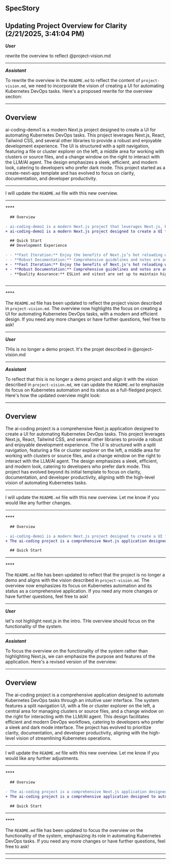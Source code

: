## SpecStory

## Updating Project Overview for Clarity (2/21/2025, 3:41:04 PM)

_**User**_

rewrite the overview to reflect @project-vision.md 

---

_**Assistant**_

To rewrite the overview in the `README.md` to reflect the content of `project-vision.md`, we need to incorporate the vision of creating a UI for automating Kubernetes DevOps tasks. Here's a proposed rewrite for the overview section:

---

## Overview

ai-coding-demo1 is a modern Next.js project designed to create a UI for automating Kubernetes DevOps tasks. This project leverages Next.js, React, Tailwind CSS, and several other libraries to provide a robust and enjoyable development experience. The UI is structured with a split navigation, featuring a file or cluster explorer on the left, a middle area for working with clusters or source files, and a change window on the right to interact with the LLM/AI agent. The design emphasizes a sleek, efficient, and modern look, catering to developers who prefer dark mode. This project started as a create-next-app template and has evolved to focus on clarity, documentation, and developer productivity.

---

I will update the `README.md` file with this new overview.

---

_****_

```diff
  ## Overview
  
- ai-coding-demo1 is a modern Next.js project that leverages Next.js, React, Tailwind CSS, and several other libraries to provide a robust and enjoyable development experience. This project started as a create-next-app template and has evolved to focus on clarity, documentation, and developer productivity.
+ ai-coding-demo1 is a modern Next.js project designed to create a UI for automating Kubernetes DevOps tasks. This project leverages Next.js, React, Tailwind CSS, and several other libraries to provide a robust and enjoyable development experience. The UI is structured with a split navigation, featuring a file or cluster explorer on the left, a middle area for working with clusters or source files, and a change window on the right to interact with the LLM/AI agent. The design emphasizes a sleek, efficient, and modern look, catering to developers who prefer dark mode. This project started as a create-next-app template and has evolved to focus on clarity, documentation, and developer productivity.
  
  ## Quick Start
  ## Development Experience
  
- - **Fast Iteration:** Enjoy the benefits of Next.js’s hot reloading which speeds up your development workflow.
- - **Robust Documentation:** Comprehensive guidelines and notes are available in the **/docs** folder to help you understand the project’s design, setup, and future directions.
+ - **Fast Iteration:** Enjoy the benefits of Next.js's hot reloading which speeds up your development workflow.
+ - **Robust Documentation:** Comprehensive guidelines and notes are available in the **/docs** folder to help you understand the project's design, setup, and future directions.
  - **Quality Assurance:** ESLint and vitest are set up to maintain high code-quality standards and facilitate testing.
  
```

---

_****_

The `README.md` file has been updated to reflect the project vision described in `project-vision.md`. The overview now highlights the focus on creating a UI for automating Kubernetes DevOps tasks, with a modern and efficient design. If you need any more changes or have further questions, feel free to ask!

---

_**User**_

THis is no longer a demo project. It's the projet described in @project-vision.md 

---

_**Assistant**_

To reflect that this is no longer a demo project and align it with the vision described in `project-vision.md`, we can update the `README.md` to emphasize its focus on Kubernetes automation and its status as a full-fledged project. Here's how the updated overview might look:

---

## Overview

The ai-coding project is a comprehensive Next.js application designed to create a UI for automating Kubernetes DevOps tasks. This project leverages Next.js, React, Tailwind CSS, and several other libraries to provide a robust and enjoyable development experience. The UI is structured with a split navigation, featuring a file or cluster explorer on the left, a middle area for working with clusters or source files, and a change window on the right to interact with the LLM/AI agent. The design emphasizes a sleek, efficient, and modern look, catering to developers who prefer dark mode. This project has evolved beyond its initial template to focus on clarity, documentation, and developer productivity, aligning with the high-level vision of automating Kubernetes tasks.

---

I will update the `README.md` file with this new overview. Let me know if you would like any further changes.

---

_****_

```diff
  ## Overview
  
- ai-coding-demo1 is a modern Next.js project designed to create a UI for automating Kubernetes DevOps tasks. This project leverages Next.js, React, Tailwind CSS, and several other libraries to provide a robust and enjoyable development experience. The UI is structured with a split navigation, featuring a file or cluster explorer on the left, a middle area for working with clusters or source files, and a change window on the right to interact with the LLM/AI agent. The design emphasizes a sleek, efficient, and modern look, catering to developers who prefer dark mode. This project started as a create-next-app template and has evolved to focus on clarity, documentation, and developer productivity.
+ The ai-coding project is a comprehensive Next.js application designed to create a UI for automating Kubernetes DevOps tasks. This project leverages Next.js, React, Tailwind CSS, and several other libraries to provide a robust and enjoyable development experience. The UI is structured with a split navigation, featuring a file or cluster explorer on the left, a middle area for working with clusters or source files, and a change window on the right to interact with the LLM/AI agent. The design emphasizes a sleek, efficient, and modern look, catering to developers who prefer dark mode. This project has evolved beyond its initial template to focus on clarity, documentation, and developer productivity, aligning with the high-level vision of automating Kubernetes tasks.
  
  ## Quick Start
```

---

_****_

The `README.md` file has been updated to reflect that the project is no longer a demo and aligns with the vision described in `project-vision.md`. The overview now emphasizes its focus on Kubernetes automation and its status as a comprehensive application. If you need any more changes or have further questions, feel free to ask!

---

_**User**_

let's not highlight next.js in the intro. THe overview should focus on the functionality of the system.

---

_**Assistant**_

To focus the overview on the functionality of the system rather than highlighting Next.js, we can emphasize the purpose and features of the application. Here's a revised version of the overview:

---

## Overview

The ai-coding project is a comprehensive application designed to automate Kubernetes DevOps tasks through an intuitive user interface. The system features a split navigation UI, with a file or cluster explorer on the left, a central area for managing clusters or source files, and a change window on the right for interacting with the LLM/AI agent. This design facilitates efficient and modern DevOps workflows, catering to developers who prefer a sleek and dark mode interface. The project has evolved to prioritize clarity, documentation, and developer productivity, aligning with the high-level vision of streamlining Kubernetes operations.

---

I will update the `README.md` file with this new overview. Let me know if you would like any further adjustments.

---

_****_

```diff
  ## Overview
  
- The ai-coding project is a comprehensive Next.js application designed to create a UI for automating Kubernetes DevOps tasks. This project leverages Next.js, React, Tailwind CSS, and several other libraries to provide a robust and enjoyable development experience. The UI is structured with a split navigation, featuring a file or cluster explorer on the left, a middle area for working with clusters or source files, and a change window on the right to interact with the LLM/AI agent. The design emphasizes a sleek, efficient, and modern look, catering to developers who prefer dark mode. This project has evolved beyond its initial template to focus on clarity, documentation, and developer productivity, aligning with the high-level vision of automating Kubernetes tasks.
+ The ai-coding project is a comprehensive application designed to automate Kubernetes DevOps tasks through an intuitive user interface. The system features a split navigation UI, with a file or cluster explorer on the left, a central area for managing clusters or source files, and a change window on the right for interacting with the LLM/AI agent. This design facilitates efficient and modern DevOps workflows, catering to developers who prefer a sleek and dark mode interface. The project has evolved to prioritize clarity, documentation, and developer productivity, aligning with the high-level vision of streamlining Kubernetes operations.
  
  ## Quick Start
```

---

_****_

The `README.md` file has been updated to focus the overview on the functionality of the system, emphasizing its role in automating Kubernetes DevOps tasks. If you need any more changes or have further questions, feel free to ask!

---



---

